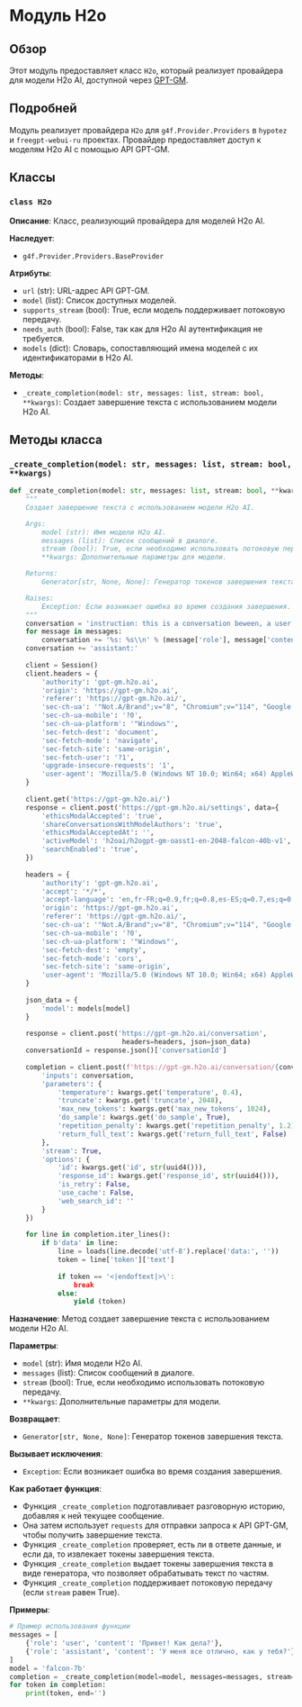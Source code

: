 # Модуль H2o 

## Обзор

Этот модуль предоставляет класс `H2o`, который реализует провайдера для модели H2o AI, доступной через  [GPT-GM](https://gpt-gm.h2o.ai). 

## Подробней

Модуль реализует провайдера  `H2o` для  `g4f.Provider.Providers`  в  `hypotez`  и  `freegpt-webui-ru`  проектах. Провайдер предоставляет доступ к моделям  H2o AI  с помощью API GPT-GM.

## Классы 

### `class H2o` 

**Описание**: Класс, реализующий провайдера для моделей H2o AI.

**Наследует**: 
 -  `g4f.Provider.Providers.BaseProvider`


**Атрибуты**:
 -  `url` (str): URL-адрес API GPT-GM.
 -  `model` (list): Список доступных моделей.
 -  `supports_stream` (bool): True, если модель поддерживает потоковую передачу.
 -  `needs_auth` (bool): False, так как для  H2o AI  аутентификация не требуется.
 -  `models` (dict): Словарь, сопоставляющий имена моделей с их идентификаторами в  H2o AI.


**Методы**:

 -  `_create_completion(model: str, messages: list, stream: bool, **kwargs)`: Создает завершение текста с использованием модели H2o AI. 


 ## Методы класса 

### `_create_completion(model: str, messages: list, stream: bool, **kwargs)`


```python
def _create_completion(model: str, messages: list, stream: bool, **kwargs):
    """
    Создает завершение текста с использованием модели H2o AI.

    Args:
        model (str): Имя модели H2o AI.
        messages (list): Список сообщений в диалоге.
        stream (bool): True, если необходимо использовать потоковую передачу.
        **kwargs: Дополнительные параметры для модели.

    Returns:
        Generator[str, None, None]: Генератор токенов завершения текста.

    Raises:
        Exception: Если возникает ошибка во время создания завершения.
    """
    conversation = 'instruction: this is a conversation beween, a user and an AI assistant, respond to the latest message, referring to the conversation if needed\\n'
    for message in messages:
        conversation += '%s: %s\\n' % (message['role'], message['content'])
    conversation += 'assistant:'
    
    client = Session()
    client.headers = {
        'authority': 'gpt-gm.h2o.ai',
        'origin': 'https://gpt-gm.h2o.ai',
        'referer': 'https://gpt-gm.h2o.ai/',
        'sec-ch-ua': '"Not.A/Brand";v="8", "Chromium";v="114", "Google Chrome";v="114"',
        'sec-ch-ua-mobile': '?0',
        'sec-ch-ua-platform': '"Windows"',
        'sec-fetch-dest': 'document',
        'sec-fetch-mode': 'navigate',
        'sec-fetch-site': 'same-origin',
        'sec-fetch-user': '?1',
        'upgrade-insecure-requests': '1',
        'user-agent': 'Mozilla/5.0 (Windows NT 10.0; Win64; x64) AppleWebKit/537.36 (KHTML, like Gecko) Chrome/114.0.0.0 Safari/537.36',
    }
    
    client.get('https://gpt-gm.h2o.ai/')
    response = client.post('https://gpt-gm.h2o.ai/settings', data={
        'ethicsModalAccepted': 'true',
        'shareConversationsWithModelAuthors': 'true',
        'ethicsModalAcceptedAt': '',
        'activeModel': 'h2oai/h2ogpt-gm-oasst1-en-2048-falcon-40b-v1',
        'searchEnabled': 'true',
    })
    
    headers = {
        'authority': 'gpt-gm.h2o.ai',
        'accept': '*/*',
        'accept-language': 'en,fr-FR;q=0.9,fr;q=0.8,es-ES;q=0.7,es;q=0.6,en-US;q=0.5,am;q=0.4,de;q=0.3',
        'origin': 'https://gpt-gm.h2o.ai',
        'referer': 'https://gpt-gm.h2o.ai/',
        'sec-ch-ua': '"Not.A/Brand";v="8", "Chromium";v="114", "Google Chrome";v="114"',
        'sec-ch-ua-mobile': '?0',
        'sec-ch-ua-platform': '"Windows"',
        'sec-fetch-dest': 'empty',
        'sec-fetch-mode': 'cors',
        'sec-fetch-site': 'same-origin',
        'user-agent': 'Mozilla/5.0 (Windows NT 10.0; Win64; x64) AppleWebKit/537.36 (KHTML, like Gecko) Chrome/114.0.0.0 Safari/537.36',
    }
    
    json_data = {
        'model': models[model]
    }
    
    response = client.post('https://gpt-gm.h2o.ai/conversation',
                            headers=headers, json=json_data)
    conversationId = response.json()['conversationId']
    
    completion = client.post(f'https://gpt-gm.h2o.ai/conversation/{conversationId}', stream=True, json = {
        'inputs': conversation,
        'parameters': {
            'temperature': kwargs.get('temperature', 0.4),
            'truncate': kwargs.get('truncate', 2048),
            'max_new_tokens': kwargs.get('max_new_tokens', 1024),
            'do_sample': kwargs.get('do_sample', True),
            'repetition_penalty': kwargs.get('repetition_penalty', 1.2),
            'return_full_text': kwargs.get('return_full_text', False)
        },
        'stream': True,
        'options': {
            'id': kwargs.get('id', str(uuid4())),
            'response_id': kwargs.get('response_id', str(uuid4())),
            'is_retry': False,
            'use_cache': False,
            'web_search_id': ''
        }
    })
    
    for line in completion.iter_lines():
        if b'data' in line:
            line = loads(line.decode('utf-8').replace('data:', ''))
            token = line['token']['text']
            
            if token == '<|endoftext|>\':
                break
            else:
                yield (token)
```
**Назначение**: Метод создает завершение текста с использованием модели H2o AI. 

**Параметры**:
 -  `model` (str): Имя модели H2o AI.
 -  `messages` (list): Список сообщений в диалоге.
 -  `stream` (bool): True, если необходимо использовать потоковую передачу.
 -  `**kwargs`: Дополнительные параметры для модели.

**Возвращает**:
 -  `Generator[str, None, None]`: Генератор токенов завершения текста.

**Вызывает исключения**:
 -  `Exception`: Если возникает ошибка во время создания завершения.

**Как работает функция**: 
 -  Функция  `_create_completion`  подготавливает разговорную историю, добавляя к ней текущее сообщение.
 -  Она затем использует  `requests`  для отправки запроса к API GPT-GM, чтобы получить завершение текста.
 -  Функция  `_create_completion`  проверяет, есть ли в ответе данные, и если да, то извлекает токены завершения текста.
 -  Функция  `_create_completion`  выдает токены завершения текста в виде генератора, что позволяет обрабатывать текст по частям.
 -  Функция  `_create_completion`  поддерживает потоковую передачу (если  `stream`  равен True).

**Примеры**:
```python
# Пример использования функции
messages = [
    {'role': 'user', 'content': 'Привет! Как дела?'},
    {'role': 'assistant', 'content': 'У меня все отлично, как у тебя?'}
]
model = 'falcon-7b'
completion = _create_completion(model=model, messages=messages, stream=True)
for token in completion:
    print(token, end='')